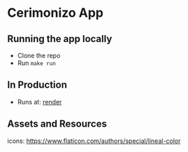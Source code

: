 # Cerimonizo App

## Running the app locally
- Clone the repo
- Run `make run`

## In Production
- Runs at: [render](https://render.com)

## Assets and Resources
icons: https://www.flaticon.com/authors/special/lineal-color
